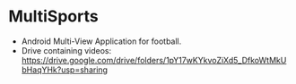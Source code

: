 # MultiSports
* Android Multi-View Application for football.
* Drive containing videos: https://drive.google.com/drive/folders/1pY17wKYkvoZiXd5_DfkoWtMkUbHaqYHk?usp=sharing
